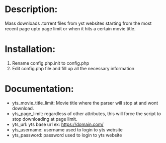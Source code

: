 # Description:

Mass downloads .torrent files from yst websites starting from the most recent page upto page limit or when it hits a certain movie title.

# Installation:

1. Rename config.php.init to config.php
2. Edit config.php file and fill up all the necessary information


# Documentation:
  - yts_movie_title_limit: Movie title where the parser will stop at and wont download.
  - yts_page_limit: regardless of other attributes, this will force the script to stop downloading at page limit.
  - yts_url: yts base url ex: https://domain.com/
  - yts_username: username used to login to yts website
  - yts_password: password used to login to yts website
